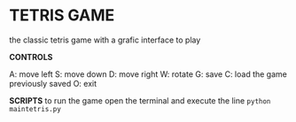 # TETRIS GAME

the classic tetris game with a grafic interface to play

__CONTROLS__

A: move left 
S: move down
D: move right
W: rotate
G: save
C: load the game previously saved
O: exit


__SCRIPTS__
to run the game open the terminal and execute the line `python maintetris.py`




